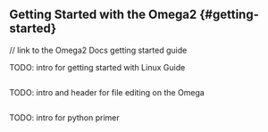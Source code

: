 ## Getting Started with the Omega2 {#getting-started}

// link to the Omega2 Docs getting started guide


TODO: intro for getting started with Linux Guide
```{r child = '../../Kit-Guides/shared/intro/the-command-line-content.md'}
```

TODO: intro and header for file editing on the Omega
```{r child = '../../Kit-Guides/shared/intro/creating-files-content.md'}
```


TODO: intro for python primer
```{r child = '../../Kit-Guides/shared/intro/python-intro-content.md'}
```
